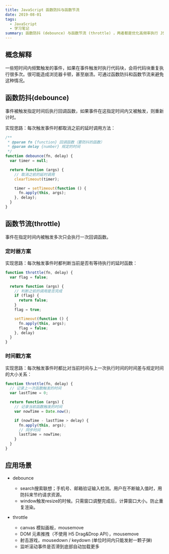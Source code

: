 ```yaml
---
title: JavaScript 函数防抖与函数节流
date: 2019-08-01
tags:
  - JavaScript
  - 学习笔记
summary: 函数防抖 (debounce) 与函数节流 (throttle) ，两者都是优化高频率执行 JS 代码的一种手段。
---
```


## 概念解释

一些短时间内频繁触发的事件，如果在事件触发时执行代码块，会将代码块重复执行很多次。很可能造成浏览器卡顿，甚至崩溃。可通过函数防抖和函数节流来避免这种情况。

## 函数防抖(debounce)

事件被触发指定时间后执行回调函数，如果事件在这指定时间内又被触发，则重新计时。

实现思路：每次触发事件时都取消之前的延时调用方法：

```js
/**
 * @param fn {function} 回调函数（要防抖的函数）
 * @param delay {number} 规定的时间
 */
function debounce(fn, delay) {
  var timer = null;

  return function (args) {
    // 取消之前的延时调用
    clearTimeout(timer);

    timer = setTimeout(function () {
      fn.apply(this, args);
    }, delay);
  }
}
```

## 函数节流(throttle)

事件在指定时间内被触发多次只会执行一次回调函数。

### 定时器方案

实现思路：每次触发事件时都判断当前是否有等待执行的延时函数：

```js
function throttle(fn, delay) {
  var flag = false;

  return function (args) {
    // 判断之前的调用是否完成
    if (flag) {
      return false;
    }
    flag = true;

    setTimeout(function () {
      fn.apply(this, args);
      flag = false;
    }, delay)
  }
}
```

### 时间戳方案

实现思路：每次触发事件时都比对当前时间与上一次执行时间的时间差与规定时间的大小关系：

```js
function throttle(fn, delay) {
  // 记录上一次函数触发的时间
  var lastTime = 0;

  return function (args) {
    // 记录当前函数触发的时间
    var nowTime = Date.now();

    if (nowTime - lastTime > delay) {
      fn.apply(this, args);
      // 同步时间
      lastTime = nowTime;
    }
  }
}
```

## 应用场景

- debounce
  - search搜索联想；手机号、邮箱验证输入检测。用户在不断输入值时，用防抖来节约请求资源。
  - window触发resize的时候。只需窗口调整完成后，计算窗口大小。防止重复渲染。

- throttle
  - canvas 模拟画板，mousemove
  - DOM 元素推拽（不使用 H5 Drag&Drop API），mousemove
  - 射击游戏，mousedown / keydown (单位时间内只能发射一颗子弹)
  - 监听滚动事件是否滑到底部自动加载更多